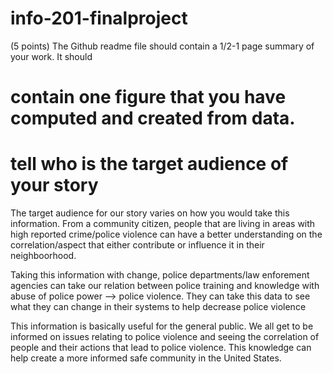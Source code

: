# info-201-finalproject

(5 points) The Github readme file should contain a 1/2-1 page summary of your work.
It should



# contain one figure that you have computed and created from data.




# tell who is the target audience of your story


The target audience for our story varies on how you would take this information. From a community citizen, people that are living in areas with high reported crime/police violence can have a better understanding on the correlation/aspect that either contribute or influence it in their neighboorhood.

Taking this information with change, police departments/law enforement agencies can take our relation between police training and knowledge with abuse of police power --> police violence. They can take this data to see what they can change in their systems to help decrease police violence

This information is basically useful for the general public. We all get to be informed on issues relating to police violence and seeing the correlation of people and their actions that lead to police violence. This knowledge can help create a more informed safe community in the United States.
